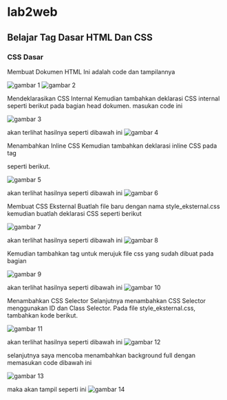 # lab2web
## Belajar Tag Dasar HTML Dan CSS
### CSS Dasar

Membuat Dokumen HTML
Ini adalah code dan tampilannya

![gambar 1](screenshoot/code1.png)
![gambar 2](screenshoot/hasil1.png)

Mendeklarasikan CSS Internal
Kemudian tambahkan deklarasi CSS internal seperti berikut pada bagian head dokumen.
masukan code ini 

![gambar 3](screenshoot/code2.png)

akan terlihat hasilnya seperti dibawah ini
![gambar 4](screenshoot/hasil2.png)

Menambahkan Inline CSS
Kemudian tambahkan deklarasi inline CSS pada tag <p> seperti berikut.

![gambar 5](screenshoot/code11.png)

akan terlihat hasilnya seperti dibawah ini
![gambar 6](screenshoot/hasil11.png)

Membuat CSS Eksternal
Buatlah file baru dengan nama style_eksternal.css kemudian buatlah deklarasi CSS seperti berikut

![gambar 7](screenshoot/code3.png)

akan terlihat hasilnya seperti dibawah ini
![gambar 8](screenshoot/hasil3.png)

Kemudian tambahkan tag <link> untuk merujuk file css yang sudah dibuat pada bagian <head>

![gambar 9](screenshoot/code12.png)

akan terlihat hasilnya seperti dibawah ini
![gambar 10](screenshoot/hasil12.png)

Menambahkan CSS Selector
Selanjutnya   menambahkan   CSS   Selector   menggunakan   ID   dan   Class   Selector.   Pada   file
style_eksternal.css, tambahkan kode berikut. 

![gambar 11](screenshoot/code4.png)

akan terlihat hasilnya seperti dibawah ini
![gambar 12](screenshoot/hasil4.png)

selanjutnya saya mencoba menambahkan background full
dengan memasukan code dibawah ini

![gambar 13](screenshoot/code5.png)

maka akan tampil seperti ini
![gambar 14](screenshoot/hasil5.png)